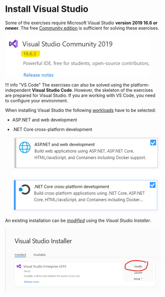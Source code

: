 ﻿# Install Visual Studio

Some of the exercises require Microsoft Visual Studio **version 2019 16.6 or newer**. The free [Community edition](https://visualstudio.microsoft.com/vs/community/) is sufficient for solving these exercises.

![Visual Studio version](images/visual-studio/vs-verzio.png)

!!! info "VS Code"
    The exercises can also be solved using the platform-independent **Visual Studio Code**. However, the skeleton of the exercises are prepared for Visual Studio. If you are working with VS Code, you need to configure your environment.

When installing Visual Studio the following [workloads](https://docs.microsoft.com/en-us/visualstudio/install/install-visual-studio?view=vs-2019#step-4---choose-workloads) have to be selected:

- ASP.NET and web development
- .NET Core cross-platform development

    ![Visual Studio workloads](images/visual-studio/vs-workload.png)

An existing installation can be [_modified_](https://docs.microsoft.com/en-us/visualstudio/install/modify-visual-studio?view=vs-2019) using the _Visual Studio Installer_.

![Visual Studio install components](images/visual-studio/vs-installer-modify.png)
